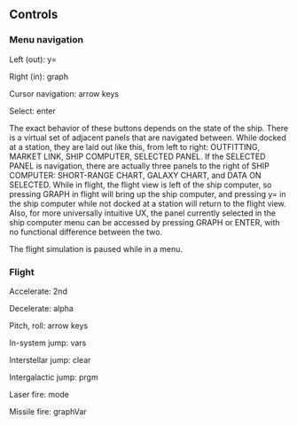 ## Controls

### Menu navigation

Left (out): y=

Right (in): graph

Cursor navigation: arrow keys

Select: enter

The exact behavior of these buttons depends on the state of the ship. There is a virtual set of adjacent panels that are navigated between. While docked at a station, they are laid out like this, from left to right: OUTFITTING, MARKET LINK, SHIP COMPUTER, SELECTED PANEL. If the SELECTED PANEL is navigation, there are actually three panels to the right of SHIP COMPUTER: SHORT-RANGE CHART, GALAXY CHART, and DATA ON SELECTED. While in flight, the flight view is left of the ship computer, so pressing GRAPH in flight will bring up the ship computer, and pressing y= in the ship computer while not docked at a station will return to the flight view. Also, for more universally intuitive UX, the panel currently selected in the ship computer menu can be accessed by pressing GRAPH or ENTER, with no functional difference between the two.

The flight simulation is paused while in a menu.

### Flight

Accelerate: 2nd

Decelerate: alpha

Pitch, roll: arrow keys

In-system jump: vars

Interstellar jump: clear

Intergalactic jump: prgm

Laser fire: mode

Missile fire: graphVar
